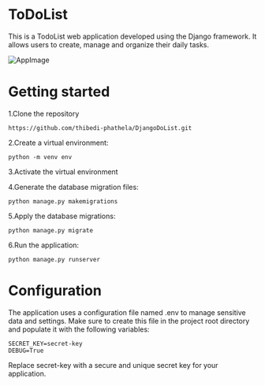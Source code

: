 # ToDoList
This is a TodoList web application developed using the Django framework. It allows users to create, manage and organize their daily tasks.


![AppImage](https://github.com/thibedi-phathela/DjangoDoList/assets/134772391/f42ff2d3-173e-4d78-99bb-8597eb093814)



#
# Getting started
1.Clone the repository

    https://github.com/thibedi-phathela/DjangoDoList.git

2.Create a virtual environment:  

    python -m venv env

3.Activate the virtual environment

4.Generate the database migration files:

    python manage.py makemigrations

5.Apply the database migrations:

    python manage.py migrate

6.Run the application:

    python manage.py runserver

# Configuration
The application uses a configuration file named .env to manage sensitive data and settings. Make sure to create this file in the project root directory and populate it with the following variables:

    SECRET_KEY=secret-key
    DEBUG=True

Replace secret-key with a secure and unique secret key for your application.

